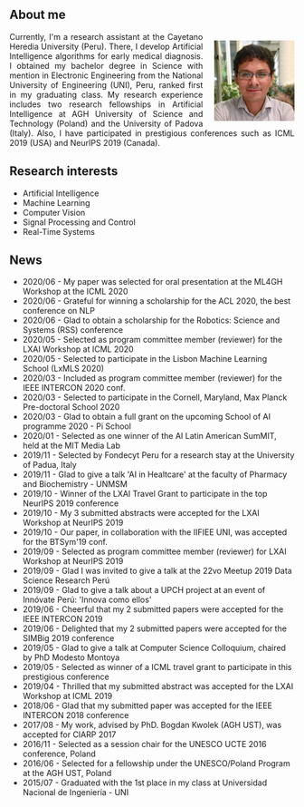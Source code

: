 <h2>About me</h2>
<p>
<img style="float: right; margin: 15px 0px 10px 20px;" src="/dennishnf-photo.jpg" alt="90" width="142" height="142" /> 
<p align="justify" style="text-indent:0"> 
<!-- <img style="float: left; margin: 15px 20px 10px 0px;" src="/dennishnf-photo.jpg" alt="90" width="142" height="142" /> 
<p align="justify" style="text-indent:0"> -->
Currently, I'm a research assistant at the Cayetano Heredia University (Peru). There, I develop Artificial Intelligence algorithms for early medical diagnosis. I obtained my bachelor degree in Science with mention in Electronic Engineering from the National University of Engineering (UNI), Peru, ranked first in my graduating class. My research experience includes two research fellowships in Artificial Intelligence at AGH University of Science and Technology (Poland) and the University of Padova (Italy). Also, I have participated in prestigious conferences such as ICML 2019 (USA) and NeurIPS 2019 (Canada).
</p>
</p>
<h2>Research interests</h2>
<p>
<ul>
<li>Artificial Intelligence</li>
<li>Machine Learning</li>
<li>Computer Vision</li>
<li>Signal Processing and Control</li>
<li>Real-Time Systems</li>
</ul>
</p>
<h2>News</h2>
<p>
<ul>
<li>2020/06 - My paper was selected for oral presentation at the ML4GH Workshop at the ICML 2020</li>
<li>2020/06 - Grateful for winning a scholarship for the ACL 2020, the best conference on NLP</li>
<li>2020/06 - Glad to obtain a scholarship for the Robotics: Science and Systems (RSS) conference</li>
<li>2020/05 - Selected as program committee member (reviewer) for the LXAI Workshop at ICML 2020</li>
<li>2020/05 - Selected to participate in the Lisbon Machine Learning School (LxMLS 2020)</li>
<li>2020/03 - Included as program committee member (reviewer) for the IEEE INTERCON 2020 conf.</li>
<li>2020/03 - Selected to participate in the Cornell, Maryland, Max Planck Pre-doctoral School 2020</li>
<li>2020/03 - Glad to obtain a full grant on the upcoming School of AI programme 2020 - Pi School</li>
<li>2020/01 - Selected as one winner of the AI Latin American SumMIT, held at the MIT Media Lab</li>
<li>2019/11 - Selected by Fondecyt Peru for a research stay at the University of Padua, Italy</li>
<li>2019/11 - Glad to give a talk 'AI in Healtcare' at the faculty of Pharmacy and Biochemistry - UNMSM</li>
<li>2019/10 - Winner of the LXAI Travel Grant to participate in the top NeurIPS 2019 conference</li>
<li>2019/10 - My 3 submitted abstracts were accepted for the LXAI Workshop at NeurIPS 2019</li>
<li>2019/10 - Our paper, in collaboration with the IIFIEE UNI, was accepted for the BTSym'19 conf.</li>
<li>2019/09 - Selected as program committee member (reviewer) for LXAI Workshop at NeurIPS 2019</li>
<li>2019/09 - Glad I was invited to give a talk at the 22vo Meetup 2019 Data Science Research Perú</li>
<li>2019/09 - Glad to give a talk about a UPCH project at an event of Innóvate Perú: 'Innova como ellos'</li>
<li>2019/06 - Cheerful that my 2 submitted papers were accepted for the IEEE INTERCON 2019</li>
<li>2019/06 - Delighted that my 2 submitted papers were accepted for the SIMBig 2019 conference</li>
<li>2019/05 - Glad to give a talk at Computer Science Colloquium, chaired by PhD Modesto Montoya</li>
<li>2019/05 - Selected as winner of a ICML travel grant to participate in this prestigious conference</li>
<li>2019/04 - Thrilled that my submitted abstract was accepted for the LXAI Workshop at ICML 2019</li>
<li>2018/06 - Glad that my submitted paper was accepted for the IEEE INTERCON 2018 conference</li>
<li>2017/08 - My work, advised by PhD. Bogdan Kwolek (AGH UST), was accepted for CIARP 2017</li>
<li>2016/11 - Selected as a session chair for the UNESCO UCTE 2016 conference, Poland</li>
<li>2016/06 - Selected for a fellowship under the UNESCO/Poland Program at the AGH UST, Poland</li>
<li>2015/07 - Graduated with the 1st place in my class at Universidad Nacional de Ingeniería - UNI</li>
</ul>
</p>
